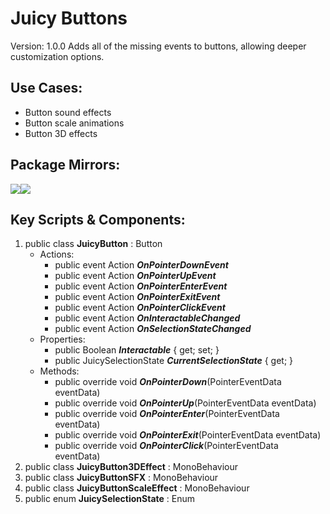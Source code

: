 # Juicy Buttons
Version: 1.0.0
Adds all of the missing events to buttons, allowing deeper customization options.

## Use Cases:
* Button sound effects
* Button scale animations
* Button 3D effects
## Package Mirrors:
[<img src='https://img.itch.zone/aW1nLzEzNzQ2ODg3LnBuZw==/original/npRUfq.png'>](https://github.com/Iron-Mountain-Software/juicy-buttons.git)[<img src='https://img.itch.zone/aW1nLzEzNzQ2ODk4LnBuZw==/original/Rv4m96.png'>](https://iron-mountain.itch.io/juicy-buttons)
## Key Scripts & Components:
1. public class **JuicyButton** : Button
   * Actions: 
      * public event Action ***OnPointerDownEvent*** 
      * public event Action ***OnPointerUpEvent*** 
      * public event Action ***OnPointerEnterEvent*** 
      * public event Action ***OnPointerExitEvent*** 
      * public event Action ***OnPointerClickEvent*** 
      * public event Action ***OnInteractableChanged*** 
      * public event Action ***OnSelectionStateChanged*** 
   * Properties: 
      * public Boolean ***Interactable***  { get; set; }
      * public JuicySelectionState ***CurrentSelectionState***  { get; }
   * Methods: 
      * public override void ***OnPointerDown***(PointerEventData eventData)
      * public override void ***OnPointerUp***(PointerEventData eventData)
      * public override void ***OnPointerEnter***(PointerEventData eventData)
      * public override void ***OnPointerExit***(PointerEventData eventData)
      * public override void ***OnPointerClick***(PointerEventData eventData)
1. public class **JuicyButton3DEffect** : MonoBehaviour
1. public class **JuicyButtonSFX** : MonoBehaviour
1. public class **JuicyButtonScaleEffect** : MonoBehaviour
1. public enum **JuicySelectionState** : Enum
